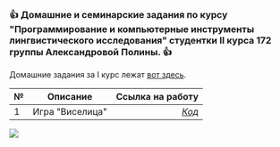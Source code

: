### :+1: Домашние и семинарские задания по курсу "Программирование и компьютерные инструменты лингвистического исследования" студентки II курса 172 группы Александровой Полины. :+1: 

Домашние задания за I курс лежат [вот здесь](https://github.com/psaleksandrova/hseprog2017).

№|Описание|Ссылка на работу
---|:---:|---:
1|Игра "Виселица"|[_Код_](https://github.com/psaleksandrova/hseprog2018/blob/master/homeworks/hw1/homework1.ipynb)

![](https://pp.userapi.com/c621706/v621706919/4acbc/XygZHohxvoA.jpg)
